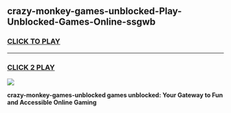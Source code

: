 
## crazy-monkey-games-unblocked-Play-Unblocked-Games-Online-ssgwb
<h3>
<a href="https://premium76.site?title=crazy-monkey-games-unblocked&ref=24A">CLICK TO PLAY</a></h3>
<hr>

<h3>
<a href="https://premium76.site?title=crazy-monkey-games-unblocked&ref=24A">CLICK 2 PLAY</a>
  
</h3>

<a href="https://premium76.site?title=crazy-monkey-games-unblocked&ref=24A"><img src="https://clearcache.store/games.png"></a>


**crazy-monkey-games-unblocked games unblocked: Your Gateway to Fun and Accessible Online Gaming**
